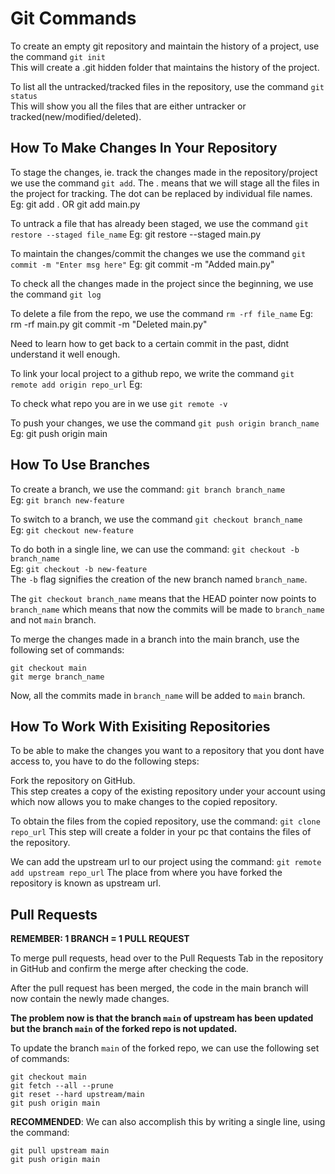 # Git Commands

To create an empty git repository and maintain the history of a project, use the command `git init` <br>
This will create a .git hidden folder that maintains the history of the project.

To list all the untracked/tracked files in the repository, use the command `git status` <br>
This will show you all the files that are either untracker or tracked(new/modified/deleted).

## How To Make Changes In Your Repository

To stage the changes, ie. track the changes made in the repository/project we use the command `git add`.
The . means that we will stage all the files in the project for tracking. The dot can be replaced by individual file names.
Eg: git add . OR git add main.py

To untrack a file that has already been staged, we use the command `git restore --staged file_name`
Eg: git restore --staged main.py

To maintain the changes/commit the changes we use the command `git commit -m "Enter msg here"`
Eg: git commit -m "Added main.py"

To check all the changes made in the project since the beginning, we use the command `git log`

To delete a file from the repo, we use the command `rm -rf file_name`
Eg: rm -rf main.py
git commit -m "Deleted main.py"

Need to learn how to get back to a certain commit in the past, didnt understand it well enough.

To link your local project to a github repo, we write the command `git remote add origin repo_url`
Eg:

To check what repo you are in we use `git remote -v`

To push your changes, we use the command `git push origin branch_name`
Eg: git push origin main

## How To Use Branches

To create a branch, we use the command: `git branch branch_name` <br>
Eg: `git branch new-feature`

To switch to a branch, we use the command `git checkout branch_name` <br>
Eg: `git checkout new-feature`

To do both in a single line, we can use the command: `git checkout -b branch_name` <br>
Eg: `git checkout -b new-feature` <br>
The `-b` flag signifies the creation of the new branch named `branch_name`.

The `git checkout branch_name` means that the HEAD pointer now points to `branch_name` which means that now the commits will be made to `branch_name` and not `main` branch.

To merge the changes made in a branch into the main branch, use the following set of commands:

```
git checkout main
git merge branch_name
```

Now, all the commits made in `branch_name` will be added to `main` branch.

## How To Work With Exisiting Repositories

To be able to make the changes you want to a repository that you dont have access to, you have to do the following steps:

Fork the repository on GitHub. <br>
This step creates a copy of the existing repository under your account using which now allows you to make changes to the copied repository.

To obtain the files from the copied repository, use the command: `git clone repo_url`
This step will create a folder in your pc that contains the files of the repository.

We can add the upstream url to our project using the command: `git remote add upstream repo_url`
The place from where you have forked the repository is known as upstream url.

## Pull Requests

**REMEMBER: 1 BRANCH = 1 PULL REQUEST**

To merge pull requests, head over to the Pull Requests Tab in the repository in GitHub and confirm the merge after checking the code.

After the pull request has been merged, the code in the main branch will now contain the newly made changes.

**The problem now is that the branch `main` of upstream has been updated but the branch `main` of the forked repo is not updated.** <br>

To update the branch `main` of the forked repo, we can use the following set of commands:

```
git checkout main
git fetch --all --prune
git reset --hard upstream/main
git push origin main
```

**RECOMMENDED**: We can also accomplish this by writing a single line, using the command:

```
git pull upstream main
git push origin main
```
